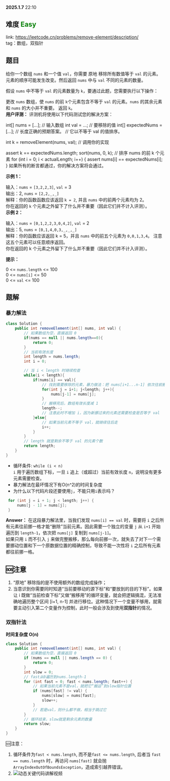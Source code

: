 **2025.1.7** 22:10
## 难度 <span style="color:green">Easy</span>
link: https://leetcode.cn/problems/remove-element/description/ <br>
tag：数组，双指针
## 题目
给你一个数组 `nums` 和一个值 `val`，你需要 原地 移除所有数值等于 `val` 的元素。元素的顺序可能发生改变。然后返回 `nums` 中与 `val` 不同的元素的数量。

假设 `nums` 中不等于 `val` 的元素数量为 `k`，要通过此题，您需要执行以下操作：

更改 `nums` 数组，使 `nums` 的前 `k`个元素包含不等于 `val` 的元素。`nums` 的其余元素和 `nums` 的大小并不重要。
返回 `k`。<br>
**用户评测：**
评测机将使用以下代码测试您的解决方案：

int[] nums = [...]; // 输入数组
int val = ...; // 要移除的值
int[] expectedNums = [...]; // 长度正确的预期答案。
                            // 它以不等于 val 的值排序。

int k = removeElement(nums, val); // 调用你的实现

assert k == expectedNums.length;
sort(nums, 0, k); // 排序 nums 的前 k 个元素
for (int i = 0; i < actualLength; i++) {
    assert nums[i] == expectedNums[i];
}
如果所有的断言都通过，你的解决方案将会通过。

 

**示例 1：**

输入：`nums` = `[3,2,2,3]`, `val` = 3<br>
输出：2, `nums` = `[2,2,_,_]`<br>
解释：你的函数函数应该返回 `k = 2`, 并且 `nums` 中的前两个元素均为 2。<br>
你在返回的 `k` 个元素之外留下了什么并不重要（因此它们并不计入评测）。<br>
**示例 2：**

输入：`nums` = `[0,1,2,2,3,0,4,2]`, `val` = 2<br>
输出：5, `nums` = `[0,1,4,0,3,_,_,_]`<br>
解释：你的函数应该返回 k = 5，并且 `nums` 中的前五个元素为 `0,0,1,3,4`。
注意这五个元素可以任意顺序返回。<br>
你在返回的 k 个元素之外留下了什么并不重要（因此它们并不计入评测）。<br>
 

**提示：**

0 <= `nums.length` <= 100<br>
0 <= `nums[i]` <= 50<br>
0 <= `val` <= 100<br>
## 题解
### 暴力解法
```java
class Solution {
    public int removeElement(int[] nums, int val) {
        // 如果数组为空，直接返回 0
        if(nums == null || nums.length==0){
            return 0;
        }
        // 当前有效长度
        int length = nums.length;
        int i = 0;

        // 当 i < length 时继续检查
        while(i < length){
            if(nums[i] == val){
                // 找到需要移除的元素，暴力做法：把 nums[i+1...n-1] 依次往前搬移
                for(int j = i+1; j<length; j++){
                    nums[j-1] = nums[j];
                }
                // 搬移完后，数组有效长度减 1
                length--;
                // 注意此时不增加 i，因为新挪过来的元素还需要检查是否等于 val
            }else{
                // 如果当前元素不等于 val，就继续往后走
                i++;
            }
        }
        // length 就是剩余不等于 val 的元素个数
        return length;
    }
}
```
- 循环条件: `while (i < n)`<br>
`i` 用于遍历数组下标，一旦 `i` 追上（或超过）当前有效长度 `n`，说明没有更多元素需要检查。
- 暴力解法在最坏情况下有O(n^2)的时间复杂度<br>
- 为什么以下代码片段还要使用`j`，不能只用`i`表示吗？
```java
 for (int j = i + 1; j < length; j++) {
     nums[j - 1] = nums[j];
 }
 ```
 **Answer：** 在这段暴力解法里，当我们发现 `nums[i] == val` 时，需要将 `i` 之后所有元素往前挪一格才能“删除”当前元素。因此需要一个独立的变量 `j` 从 `i+1` 开始遍历到 `length-1`，依次把 `nums[j]` 复制到 `nums[j-1]`。   <br>
 如果只用 `i` 而不引入 `j` 来做完整搬移，那么每向前挪一次，就失去了对下一个需要挪动位置和下一个原数据位置的精确控制，导致不能一次性将 `i` 之后所有元素都往前挪一格。            
## 🆘注意
1. “原地” 移除指的是不使用额外的数组完成操作；
2. 当意识到你需要同时知道“当前要移动的源下标”和“要放到的目的下标”。如果让 i 既做“当前检查下标”又做“搬移用”的循环变量，就会把逻辑搞混，无法准确地遍历整个区间 [i+1, n-1] 并进行移位。这种情况下一个变量不够用，就需要主动引入第二个变量作为控制，此时一般会涉及到使用**双指针**的情况。

### 双指针法
**时间复杂度 O(n)**
```java
class Solution {
    public int removeElement(int[] nums, int val) {
        // 如果数组为空，直接返回 0
        if (nums == null || nums.length == 0) {
            return 0;
        }
        int slow = 0;
        // fast从0遍历到nums.length-1
        for (int fast = 0; fast < nums.length; fast++) {
            // 如果当前元素不是val，就把它“搬运”到slow指针位置
            if (nums[fast] != val) {
                nums[slow] = nums[fast];    
                slow++;
            }
            // 若是val，则什么都不做，相当于跳过它
        }
        // 循环结束，slow就是剩余元素的数量
        return slow;
    }
}
```
🆘注意：
1. 循环条件为`fast < nums.length`, 而不是`fast <= nums.length`, 后者当 `fast == nums.length` 时，再访问 `nums[fast]` 就会抛 `ArrayIndexOutOfBoundsException`，造成索引越界错误。
2. ![动态关键代码讲解视频](https://www.bilibili.com/video/BV1jErhY4E52/?spm_id_from=333.337.top_right_bar_window_dynamic.content.click&vd_source=9d8f6fe56371abfae7fe0a76b8a06bab)